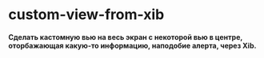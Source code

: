 # custom-view-from-xib
#### Сделать кастомную вью на весь экран с некоторой вью в центре, оторбажающая какую-то информацию, наподобие алерта, через Xib.
